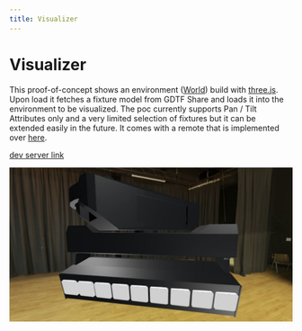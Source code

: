 ```yaml
---
title: Visualizer
---
```


# Visualizer

This proof-of-concept shows an environment ([World](https://oshifty.github.io/vision/classes/World.html)) build with [three.js](https://threejs.org). Upon load it fetches a fixture model from GDTF Share and loads it into the environment to be visualized. The poc currently supports Pan / Tilt Attributes only and a very limited selection of fixtures but it can be extended easily in the future. It comes with a remote that is implemented over [here](/src/routes/visualizer/remote).

[dev server link](/visualizer)

![Robe Robin Tetra X inside of the visualizer](./poc-tetrax.png)
